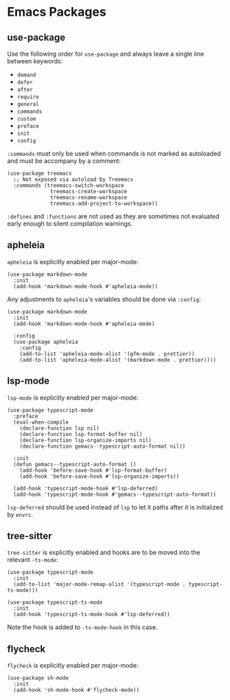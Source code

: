 # Emacs Packages

## use-package

Use the following order for `use-package` and always leave a single line between keywords:

-   `demand`
-   `defer`
-   `after`
-   `require`
-   `general`
-   `commands`
-   `custom`
-   `preface`
-   `init`
-   `config`

`:commands` must only be used when commands is not marked as autoloaded and must be accompany by a comment:

``` elisp
(use-package treemacs
  ;; Not exposed via autoload by Treemacs
  :commands (treemacs-switch-workspace
              treemacs-create-workspace
              treemacs-rename-workspace
              treemacs-add-project-to-workspace))
```

`:defines` and `:functions` are not used as they are sometimes not evaluated early enough to silent compilation warnings.

## apheleia

`apheleia` is explicitly enabled per major-mode:

``` elisp
(use-package markdown-mode
  :init
  (add-hook 'markdown-mode-hook #'apheleia-mode))
```

Any adjustments to `apheleia`'s variables should be done via `:config`:

``` elisp
(use-package markdown-mode
  :init
  (add-hook 'markdown-mode-hook #'apheleia-mode)

  :config
  (use-package apheleia
    :config
    (add-to-list 'apheleia-mode-alist '(gfm-mode . prettier))
    (add-to-list 'apheleia-mode-alist '(markdown-mode . prettier))))
```

## lsp-mode

`lsp-mode` is explicitly enabled per major-mode:

``` elisp
(use-package typescript-mode
  :preface
  (eval-when-compile
    (declare-function lsp nil)
    (declare-function lsp-format-buffer nil)
    (declare-function lsp-organize-imports nil)
    (declare-function gemacs--typescript-auto-format nil))

  :init
  (defun gemacs--typescript-auto-format ()
    (add-hook 'before-save-hook #'lsp-format-buffer)
    (add-hook 'before-save-hook #'lsp-organize-imports))

  (add-hook 'typescript-mode-hook #'lsp-deferred)
  (add-hook 'typescript-mode-hook #'gemacs--typescript-auto-format))
```

`lsp-deferred` should be used instead of `lsp` to let it paths after it is initialized by `envrc`.

## tree-sitter

`tree-sitter` is explicitly enabled and hooks are to be moved into the relevant `-ts-mode`:

``` elisp
(use-package typescript-mode
  :init
  (add-to-list 'major-mode-remap-alist '(typescript-mode . typescript-ts-mode)))

(use-package typescript-ts-mode
  :init
  (add-hook 'typescript-ts-mode-hook #'lsp-deferred))
```

Note the hook is added to `-ts-mode-hook` in this case.

## flycheck

`flycheck` is explicitly enabled per major-mode:

``` elisp
(use-package sh-mode
  :init
  (add-hook 'sh-mode-hook #'flycheck-mode))
```
